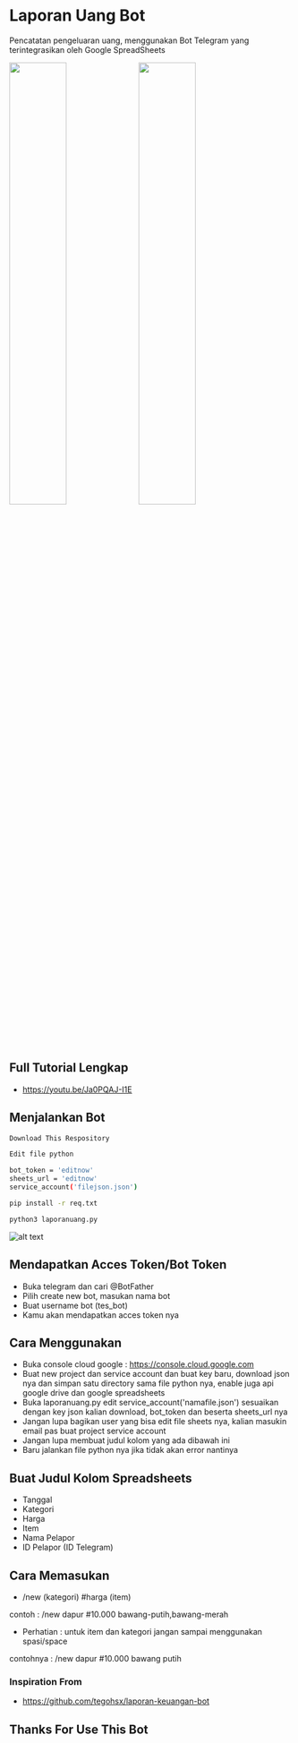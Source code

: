 # Laporan Uang Bot
Pencatatan pengeluaran uang, menggunakan Bot Telegram yang terintegrasikan oleh Google SpreadSheets

<img src="https://raw.githubusercontent.com/wannazid/Bot-Laporan-Keuangan/main/Screenshot_2022-08-16-19-53-16-467_org.telegram.messenger.jpg" width="45%"> <img src="https://raw.githubusercontent.com/wannazid/Bot-Laporan-Keuangan/main/Screenshot_2022-08-16-19-51-55-618_com.google.android.apps.docs.editors.sheets.jpg" width="45%">
## Full Tutorial Lengkap
- https://youtu.be/Ja0PQAJ-I1E
## Menjalankan Bot
```bash
Download This Respository
```
```bash
Edit file python

bot_token = 'editnow'
sheets_url = 'editnow'
service_account('filejson.json')
```
```bash
pip install -r req.txt
```
```bash
python3 laporanuang.py
```
![alt text](https://github.com/wannazid/Bot-Laporan-Keuangan/blob/main/IMG_20220816_225601.jpg)
## Mendapatkan Acces Token/Bot Token
- Buka telegram dan cari @BotFather
- Pilih create new bot, masukan nama bot
- Buat username bot (tes_bot)
- Kamu akan mendapatkan acces token nya
## Cara Menggunakan
- Buka console cloud google : https://console.cloud.google.com
- Buat new project dan service account dan buat key baru, download json nya dan simpan satu directory sama file python nya, enable juga api google drive dan google spreadsheets
- Buka laporanuang.py edit service_account('namafile.json') sesuaikan dengan key json kalian download, bot_token dan beserta sheets_url nya
- Jangan lupa bagikan user yang bisa edit file sheets nya, kalian masukin email pas buat project service account
- Jangan lupa membuat judul kolom yang ada dibawah ini
- Baru jalankan file python nya jika tidak akan error nantinya
## Buat Judul Kolom Spreadsheets
- Tanggal
- Kategori
- Harga
- Item
- Nama Pelapor
- ID Pelapor (ID Telegram)
## Cara Memasukan
- /new (kategori) #harga (item)

contoh : /new dapur #10.000 bawang-putih,bawang-merah

- Perhatian : untuk item dan kategori jangan sampai menggunakan spasi/space

contohnya : /new dapur #10.000 bawang putih

### Inspiration From 
- https://github.com/tegohsx/laporan-keuangan-bot
## Thanks For Use This Bot
